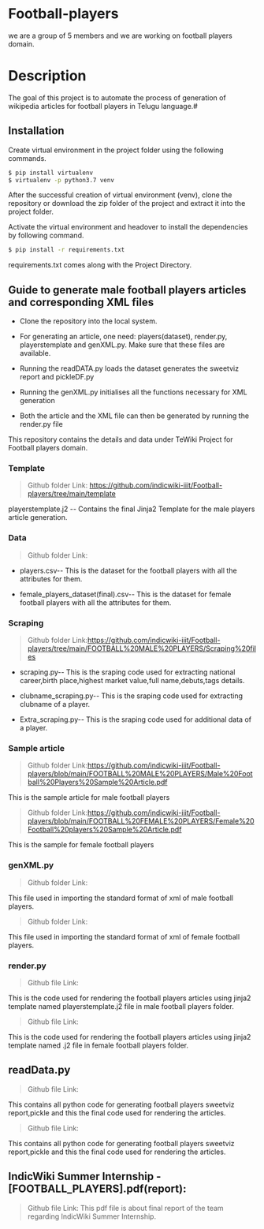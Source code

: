 # Football-players
we are a group of 5 members and we are working on football players domain.
# Description
The goal of this project is to automate the process of generation of wikipedia articles for football players in Telugu language.#
## Installation

Create virtual environment in the project folder using the following commands.

```bash
$ pip install virtualenv
$ virtualenv -p python3.7 venv
```
After the successful creation of virtual environment (venv), clone the repository or download the zip folder of the project and extract it into the project folder.

Activate the virtual environment and headover to install the dependencies by following command.
```bash
$ pip install -r requirements.txt
```
requirements.txt comes along with the Project Directory.
## Guide to generate male football players articles and corresponding XML files
* Clone the repository into the local system.

* For generating an article, one need: players(dataset), render.py, playerstemplate and genXML.py. Make sure that these files are available.

* Running the readDATA.py loads the dataset generates the sweetviz report and pickleDF.py

* Running the genXML.py initialises all the functions necessary for XML generation  

* Both the article and the XML file can then be generated by running the render.py file

This repository contains the details and data under TeWiki Project for Football players domain.
### Template 

> Github folder Link: https://github.com/indicwiki-iiit/Football-players/tree/main/template
> 
playerstemplate.j2 -- Contains the final Jinja2 Template for the male players article generation.

### Data

> Github folder Link: 
> 
* players.csv-- This is the dataset for the football players with all the attributes for them.

* female_players_dataset(final).csv-- This is the dataset for female football players with all the attributes for them.

### Scraping 

> Github folder Link:https://github.com/indicwiki-iiit/Football-players/tree/main/FOOTBALL%20MALE%20PLAYERS/Scraping%20files 
> 
* scraping.py-- This is the sraping code used for extracting national career,birth place,highest market value,full name,debuts,tags details.

* clubname_scraping.py-- This is the sraping code used for extracting clubname of a player.

* Extra_scraping.py-- This is the sraping code used for additional data  of a player.

### Sample article
> Github folder Link:https://github.com/indicwiki-iiit/Football-players/blob/main/FOOTBALL%20MALE%20PLAYERS/Male%20Football%20Players%20Sample%20Article.pdf
> 
This is the sample article for male football players 

> Github folder Link:https://github.com/indicwiki-iiit/Football-players/blob/main/FOOTBALL%20FEMALE%20PLAYERS/Female%20Football%20players%20Sample%20Article.pdf
> 
This is the sample for female football players 
### genXML.py
> Github folder Link:
>  
This file used in importing the standard format of xml of male football players.
> Github folder Link: 

This file used in importing the standard format of xml of female football players.

### render.py
>Github file Link:
>
This is the code used for rendering the football players articles using jinja2 template named playerstemplate.j2 file in male football players folder.
>Github file Link:

This is the code used for rendering the football players articles using jinja2 template named .j2 file in female football players folder.

## readData.py
>Github file Link: 
>
This contains all python code for generating football players sweetviz report,pickle and this the final code used for rendering the articles.
>Github file Link:
> 
This contains all python code for generating football players sweetviz report,pickle and this the final code used for rendering the articles.
## IndicWiki Summer Internship - [FOOTBALL_PLAYERS].pdf(report):

> Github file Link: 
This pdf file is about final report of the team regarding IndicWiki Summer Internship.

